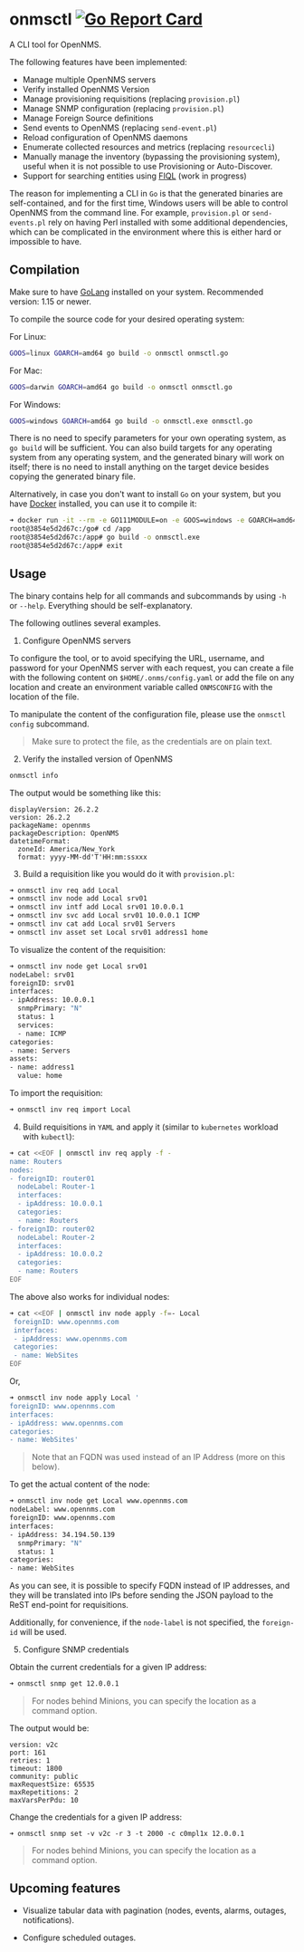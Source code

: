 # onmsctl [![Go Report Card](https://goreportcard.com/badge/github.com/OpenNMS/onmsctl)](https://goreportcard.com/report/github.com/OpenNMS/onmsctl)

A CLI tool for OpenNMS.

The following features have been implemented:

* Manage multiple OpenNMS servers
* Verify installed OpenNMS Version
* Manage provisioning requisitions (replacing `provision.pl`)
* Manage SNMP configuration (replacing `provision.pl`)
* Manage Foreign Source definitions
* Send events to OpenNMS (replacing `send-event.pl`)
* Reload configuration of OpenNMS daemons
* Enumerate collected resources and metrics (replacing `resourcecli`)
* Manually manage the inventory (bypassing the provisioning system), useful when it is not possible to use Provisioning or Auto-Discover.
* Support for searching entities using [FIQL](https://fiql-parser.readthedocs.io/en/stable/usage.html) (work in progress)

The reason for implementing a CLI in `Go` is that the generated binaries are self-contained, and for the first time, Windows users will be able to control OpenNMS from the command line. For example, `provision.pl` or `send-events.pl` rely on having Perl installed with some additional dependencies, which can be complicated in the environment where this is either hard or impossible to have.

## Compilation

Make sure to have [GoLang](https://golang.org/dl/) installed on your system. Recommended version: 1.15 or newer.

To compile the source code for your desired operating system:

For Linux:

```bash
GOOS=linux GOARCH=amd64 go build -o onmsctl onmsctl.go
```

For Mac:

```bash
GOOS=darwin GOARCH=amd64 go build -o onmsctl onmsctl.go
```

For Windows:

```bash
GOOS=windows GOARCH=amd64 go build -o onmsctl.exe onmsctl.go
```

There is no need to specify parameters for your own operating system, as `go build` will be sufficient. You can also build targets for any operating system from any operating system, and the generated binary will work on itself; there is no need to install anything on the target device besides copying the generated binary file.

Alternatively, in case you don't want to install `Go` on your system, but you have [Docker](https://www.docker.com) installed, you can use it to compile it:

```bash
➜ docker run -it --rm -e GO111MODULE=on -e GOOS=windows -e GOARCH=amd64 -v $(pwd):/app golang bash
root@3854e5d2d67c:/go# cd /app
root@3854e5d2d67c:/app# go build -o onmsctl.exe
root@3854e5d2d67c:/app# exit
```

## Usage

The binary contains help for all commands and subcommands by using `-h` or `--help`. Everything should be self-explanatory.

The following outlines several examples.

1. Configure OpenNMS servers

To configure the tool, or to avoid specifying the URL, username, and password for your OpenNMS server with each request, you can create a file with the following content on `$HOME/.onms/config.yaml` or add the file on any location and create an environment variable called `ONMSCONFIG` with the location of the file.

To manipulate the content of the configuration file, please use the `onmsctl config` subcommand.

> Make sure to protect the file, as the credentials are on plain text.

2. Verify the installed version of OpenNMS

```bash
onmsctl info
```

The output would be something like this:

```
displayVersion: 26.2.2
version: 26.2.2
packageName: opennms
packageDescription: OpenNMS
datetimeFormat:
  zoneId: America/New_York
  format: yyyy-MM-dd'T'HH:mm:ssxxx
```

3. Build a requisition like you would do it with `provision.pl`:

```bash
➜ onmsctl inv req add Local
➜ onmsctl inv node add Local srv01
➜ onmsctl inv intf add Local srv01 10.0.0.1
➜ onmsctl inv svc add Local srv01 10.0.0.1 ICMP
➜ onmsctl inv cat add Local srv01 Servers
➜ onmsctl inv asset set Local srv01 address1 home
```

To visualize the content of the requisition:

```bash
➜ onmsctl inv node get Local srv01
nodeLabel: srv01
foreignID: srv01
interfaces:
- ipAddress: 10.0.0.1
  snmpPrimary: "N"
  status: 1
  services:
  - name: ICMP
categories:
- name: Servers
assets:
- name: address1
  value: home
```

To import the requisition:

```bash
➜ onmsctl inv req import Local
```

4. Build requisitions in `YAML` and apply it (similar to `kubernetes` workload with `kubectl`):

```bash
➜ cat <<EOF | onmsctl inv req apply -f -
name: Routers
nodes:
- foreignID: router01
  nodeLabel: Router-1
  interfaces:
  - ipAddress: 10.0.0.1
  categories:
  - name: Routers
- foreignID: router02
  nodeLabel: Router-2
  interfaces:
  - ipAddress: 10.0.0.2
  categories:
  - name: Routers
EOF
```

The above also works for individual nodes:

```bash
➜ cat <<EOF | onmsctl inv node apply -f=- Local
 foreignID: www.opennms.com
 interfaces:
 - ipAddress: www.opennms.com
 categories:
 - name: WebSites
EOF
```

Or,

```bash
➜ onmsctl inv node apply Local '
foreignID: www.opennms.com
interfaces:
- ipAddress: www.opennms.com
categories:
- name: WebSites'
```

> Note that an FQDN was used instead of an IP Address (more on this below).

To get the actual content of the node:

```bash
➜ onmsctl inv node get Local www.opennms.com
nodeLabel: www.opennms.com
foreignID: www.opennms.com
interfaces:
- ipAddress: 34.194.50.139
  snmpPrimary: "N"
  status: 1
categories:
- name: WebSites
```

As you can see, it is possible to specify FQDN instead of IP addresses, and they will be translated into IPs before sending the JSON payload to the ReST end-point for requisitions.

Additionally, for convenience, if the `node-label` is not specified, the `foreign-id` will be used.

5. Configure SNMP credentials

Obtain the current credentials for a given IP address:

```bash
➜ onmsctl snmp get 12.0.0.1
```

> For nodes behind Minions, you can specify the location as a command option.

The output would be:

```
version: v2c
port: 161
retries: 1
timeout: 1800
community: public
maxRequestSize: 65535
maxRepetitions: 2
maxVarsPerPdu: 10
```

Change the credentials for a given IP address:

```
➜ onmsctl snmp set -v v2c -r 3 -t 2000 -c c0mpl1x 12.0.0.1
```

> For nodes behind Minions, you can specify the location as a command option.

## Upcoming features

* Visualize tabular data with pagination (nodes, events, alarms, outages, notifications).

* Configure scheduled outages.
